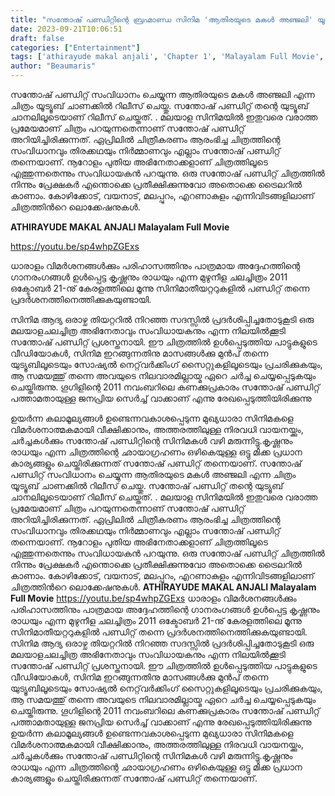 ```yaml
---
title: "സന്തോഷ് പണ്ഡിറ്റിന്റെ ബ്രഹ്മാണ്ഡ സിനിമ 'ആതിരയുടെ മകള്‍ അഞ്ജലി' യൂട്യൂബിൽ റിലീസ് ചെയ്തു"
date: 2023-09-21T10:06:51
draft: false
categories: ["Entertainment"]
tags: ['athirayude makal anjali', 'Chapter 1', 'Malayalam Full Movie', 'nimisha', 'santhosh Pandit']
author: "Beaumaris"
---
```


സന്തോഷ് പണ്ഡിറ്റ് സംവിധാനം ചെയ്യുന്ന ആതിരയുടെ മകള്‍ അഞ്ജലി എന്ന ചിത്രം യൂട്യൂബ് ചാണക്കിൽ റിലീസ് ചെയ്തു. സന്തോഷ് പണ്ഡിറ്റ് തന്റെ യുട്യൂബ് ചാനലിലൂടെയാണ് റിലീസ് ചെയ്തത്. . മലയാള സിനിമയില്‍ ഇതുവരെ വരാത്ത പ്രമേയമാണ് ചിത്രം പറയുന്നതെന്നാണ് സന്തോഷ് പണ്ഡിറ്റ് അറിയിച്ചിരിക്കുന്നത്. ഏപ്രിലില്‍ ചിത്രീകരണം ആരംഭിച്ച ചിത്രത്തിന്റെ സംവിധാനവും തിരക്കഥയും നിര്‍മ്മാണവും എല്ലാം സന്തോഷ് പണ്ഡിറ്റ് തന്നെയാണ്. നൂറോളം പുതിയ അഭിനേതാക്കളാണ് ചിത്രത്തിലൂടെ എത്തുന്നതെന്നും സംവിധായകന്‍ പറയുന്നു. ഒരു സന്തോഷ് പണ്ഡിറ്റ് ചിത്രത്തിൽ നിന്നും പ്രേക്ഷകർ എന്തൊക്കെ പ്രതീക്ഷിക്കുന്നുവോ അതൊക്കെ ട്രൈലറിൽ കാണാം. കോഴിക്കോട്, വയനാട്, മലപ്പുറം, എറണാകുളം എന്നിവിടങ്ങളിലാണ് ചിത്രത്തിന്‍റെ ലൊക്കേഷനുകള്‍.

<strong>ATHIRAYUDE MAKAL ANJALI Malayalam Full Movie</strong>

https://youtu.be/sp4whpZGExs

ധാരാളം വിമർശനങ്ങൾക്കും പരിഹാസത്തിനും പാത്രമായ അദ്ദേഹത്തിന്റെ ഗാനരംഗങ്ങൾ ഉൾപ്പെട്ട കൃഷ്ണനും രാധയും എന്ന മുഴുനീള ചലച്ചിത്രം 2011 ഒക്ടോബർ 21-നു് കേരളത്തിലെ മൂന്നു സിനിമാതീയറ്ററുകളിൽ പണ്ഡിറ്റ് തന്നെ പ്രദർശനത്തിനെത്തിക്കുകയുണ്ടായി.

സിനിമ ആദ്യ ഒരാഴ്ച തിയറ്ററിൽ നിറഞ്ഞ സദസ്സിൽ പ്രദർശിപ്പിച്ചതോടുകൂടി ഒരു മലയാളചലച്ചിത്ര അഭിനേതാവും സംവിധായകനും എന്ന നിലയിൽക്കൂടി സന്തോഷ് പണ്ഡിറ്റ് പ്രശസ്തനായി. ഈ ചിത്രത്തിൽ ഉൾപ്പെടുത്തിയ പാട്ടുകളുടെ വീഡിയോകൾ, സിനിമ ഇറങ്ങുന്നതിനു മാസങ്ങൾക്കു മുൻപ് തന്നെ യുട്യൂബിലൂടെയും സോഷ്യൽ നെറ്റ്‌വർക്കിംഗ് സൈറ്റുകളിലൂടെയും പ്രചരിക്കുകയും, ആ സമയത്തു് തന്നെ അവയുടെ നിലവാരമില്ലായ്മ ഏറെ ചർച്ച ചെയ്യപ്പെടുകയും ചെയ്തിരുന്നു. ഗൂഗിളിന്റെ 2011 നവംബറിലെ കണക്കുപ്രകാരം സന്തോഷ് പണ്ഡിറ്റ് പത്താമതായുള്ള ജനപ്രിയ സെർച്ച് വാക്കാണ് എന്നു രേഖപ്പെടുത്തിയിരിക്കുന്നു

ഉയർന്ന കലാമൂല്യങ്ങൾ ഉണ്ടെന്നവകാശപ്പെടുന്ന മുഖ്യധാരാ സിനിമകളെ വിമർശനാത്മകമായി വീക്ഷിക്കാനും, അത്തരത്തിലുള്ള നിരവധി വായനയ്ക്കും, ചർച്ചകൾക്കും സന്തോഷ് പണ്ഡിറ്റിന്റെ സിനിമകൾ വഴി മരുന്നിട്ടു.കൃഷ്ണനും രാധയും എന്ന ചിത്രത്തിന്റെ ഛായാഗ്രഹണം ഒഴികെയുള്ള ഒട്ടു മിക്ക പ്രധാന കാര്യങ്ങളും ചെയ്തിരിക്കുന്നത് സന്തോഷ് പണ്ഡിറ്റ് തന്നെയാണ്.
സന്തോഷ് പണ്ഡിറ്റ് സംവിധാനം ചെയ്യുന്ന ആതിരയുടെ മകള്‍ അഞ്ജലി എന്ന ചിത്രം യൂട്യൂബ് ചാണക്കിൽ റിലീസ് ചെയ്തു. സന്തോഷ് പണ്ഡിറ്റ് തന്റെ യുട്യൂബ് ചാനലിലൂടെയാണ് റിലീസ് ചെയ്തത്. . മലയാള സിനിമയില്‍ ഇതുവരെ വരാത്ത പ്രമേയമാണ് ചിത്രം പറയുന്നതെന്നാണ് സന്തോഷ് പണ്ഡിറ്റ് അറിയിച്ചിരിക്കുന്നത്. ഏപ്രിലില്‍ ചിത്രീകരണം ആരംഭിച്ച ചിത്രത്തിന്റെ സംവിധാനവും തിരക്കഥയും നിര്‍മ്മാണവും എല്ലാം സന്തോഷ് പണ്ഡിറ്റ് തന്നെയാണ്. നൂറോളം പുതിയ അഭിനേതാക്കളാണ് ചിത്രത്തിലൂടെ എത്തുന്നതെന്നും സംവിധായകന്‍ പറയുന്നു. ഒരു സന്തോഷ് പണ്ഡിറ്റ് ചിത്രത്തിൽ നിന്നും പ്രേക്ഷകർ എന്തൊക്കെ പ്രതീക്ഷിക്കുന്നുവോ അതൊക്കെ ട്രൈലറിൽ കാണാം. കോഴിക്കോട്, വയനാട്, മലപ്പുറം, എറണാകുളം എന്നിവിടങ്ങളിലാണ് ചിത്രത്തിന്‍റെ ലൊക്കേഷനുകള്‍. **ATHIRAYUDE MAKAL ANJALI Malayalam Full Movie** https://youtu.be/sp4whpZGExs ധാരാളം വിമർശനങ്ങൾക്കും പരിഹാസത്തിനും പാത്രമായ അദ്ദേഹത്തിന്റെ ഗാനരംഗങ്ങൾ ഉൾപ്പെട്ട കൃഷ്ണനും രാധയും എന്ന മുഴുനീള ചലച്ചിത്രം 2011 ഒക്ടോബർ 21-നു് കേരളത്തിലെ മൂന്നു സിനിമാതീയറ്ററുകളിൽ പണ്ഡിറ്റ് തന്നെ പ്രദർശനത്തിനെത്തിക്കുകയുണ്ടായി. സിനിമ ആദ്യ ഒരാഴ്ച തിയറ്ററിൽ നിറഞ്ഞ സദസ്സിൽ പ്രദർശിപ്പിച്ചതോടുകൂടി ഒരു മലയാളചലച്ചിത്ര അഭിനേതാവും സംവിധായകനും എന്ന നിലയിൽക്കൂടി സന്തോഷ് പണ്ഡിറ്റ് പ്രശസ്തനായി. ഈ ചിത്രത്തിൽ ഉൾപ്പെടുത്തിയ പാട്ടുകളുടെ വീഡിയോകൾ, സിനിമ ഇറങ്ങുന്നതിനു മാസങ്ങൾക്കു മുൻപ് തന്നെ യുട്യൂബിലൂടെയും സോഷ്യൽ നെറ്റ്‌വർക്കിംഗ് സൈറ്റുകളിലൂടെയും പ്രചരിക്കുകയും, ആ സമയത്തു് തന്നെ അവയുടെ നിലവാരമില്ലായ്മ ഏറെ ചർച്ച ചെയ്യപ്പെടുകയും ചെയ്തിരുന്നു. ഗൂഗിളിന്റെ 2011 നവംബറിലെ കണക്കുപ്രകാരം സന്തോഷ് പണ്ഡിറ്റ് പത്താമതായുള്ള ജനപ്രിയ സെർച്ച് വാക്കാണ് എന്നു രേഖപ്പെടുത്തിയിരിക്കുന്നു ഉയർന്ന കലാമൂല്യങ്ങൾ ഉണ്ടെന്നവകാശപ്പെടുന്ന മുഖ്യധാരാ സിനിമകളെ വിമർശനാത്മകമായി വീക്ഷിക്കാനും, അത്തരത്തിലുള്ള നിരവധി വായനയ്ക്കും, ചർച്ചകൾക്കും സന്തോഷ് പണ്ഡിറ്റിന്റെ സിനിമകൾ വഴി മരുന്നിട്ടു.കൃഷ്ണനും രാധയും എന്ന ചിത്രത്തിന്റെ ഛായാഗ്രഹണം ഒഴികെയുള്ള ഒട്ടു മിക്ക പ്രധാന കാര്യങ്ങളും ചെയ്തിരിക്കുന്നത് സന്തോഷ് പണ്ഡിറ്റ് തന്നെയാണ്.
